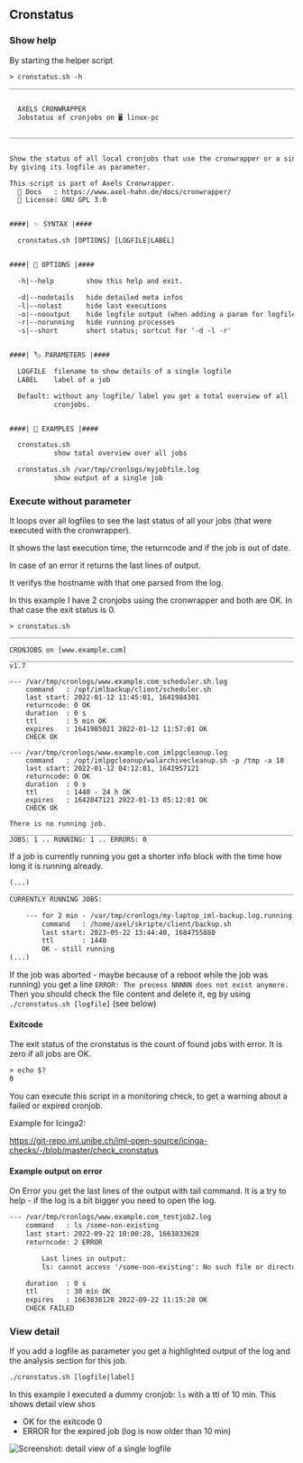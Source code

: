 ## Cronstatus

### Show help

By starting the helper script 

```txt
> cronstatus.sh -h
______________________________________________________________________________


  AXELS CRONWRAPPER
  Jobstatus of cronjobs on 🖥 linux-pc
                                                                         v 2.0
______________________________________________________________________________


Show the status of all local cronjobs that use the cronwrapper or a single job
by giving its logfile as parameter.

This script is part of Axels Cronwrapper.
  📗 Docs   : https://www.axel-hahn.de/docs/cronwrapper/
  📜 License: GNU GPL 3.0


####| ✨ SYNTAX |####

  cronstatus.sh [OPTIONS] [LOGFILE|LABEL]


####| 🔧 OPTIONS |####

  -h|--help        show this help and exit.

  -d|--nodetails   hide detailed meta infos
  -l|--nolast      hide last executions
  -o|--nooutput    hide logfile output (when adding a param for logfile|label)
  -r|--norunning   hide running processes
  -s|--short       short status; sortcut for '-d -l -r'


####| 🏷 PARAMETERS |####

  LOGFILE  filename to show details of a single logfile
  LABEL    label of a job

  Default: without any logfile/ label you get a total overview of all
           cronjobs.


####| 🧩 EXAMPLES |####

  cronstatus.sh
           show total overview over all jobs

  cronstatus.sh /var/tmp/cronlogs/myjobfile.log
           show output of a single job

```

### Execute without parameter

It loops over all logfiles to see the last status of all your jobs (that were executed with the cronwrapper).

It shows the last execution time, the returncode and if the job is out of date.

In case of an error it returns the last lines of output.

It verifys the hostname with that one parsed from the log.

In this example I have 2 cronjobs using the cronwrapper and both are OK. In that case the exit status is 0.

```text
> cronstatus.sh 
____________________________________________________________________________________

CRONJOBS on [www.example.com]
______________________________________________________________________________/ v1.7

--- /var/tmp/cronlogs/www.example.com_scheduler.sh.log
    command   : /opt/imlbackup/client/scheduler.sh
    last start: 2022-01-12 11:45:01, 1641984301
    returncode: 0 OK
    duration  : 0 s
    ttl       : 5 min OK
    expires   : 1641985021 2022-01-12 11:57:01 OK
    CHECK OK

--- /var/tmp/cronlogs/www.example.com_imlpgcleanup.log
    command   : /opt/imlpgcleanup/walarchivecleanup.sh -p /tmp -a 10
    last start: 2022-01-12 04:12:01, 1641957121
    returncode: 0 OK
    duration  : 0 s
    ttl       : 1440 - 24 h OK
    expires   : 1642047121 2022-01-13 05:12:01 OK
    CHECK OK

There is no running job.
____________________________________________________________________________________
JOBS: 1 .. RUNNING: 1 .. ERRORS: 0

```

If a job is currently running you get a shorter info block with the time how long it is running already.

```txt
(...)
____________________________________________________________________________________
CURRENTLY RUNNING JOBS:

    --- for 2 min - /var/tmp/cronlogs/my-laptop_iml-backup.log.running.NNNNN
        command   : /home/axel/skripte/client/backup.sh
        last start: 2023-05-22 13:44:40, 1684755880
        ttl       : 1440
        OK - still running
(...)
```

If the job was aborted - maybe because of a reboot while the job was running) you get a line `ERROR: The process NNNNN does not exist anymore.` 
Then you should check the file content and delete it, eg by using `./cronstatus.sh [logfile]` (see below)

#### Exitcode

The exit status of the cronstatus is the count of found jobs with error.
It is zero if all jobs are OK.

```txt
> echo $?
0
```

You can execute this script in a monitoring check, to get a warning about a failed or expired cronjob.

Example for Icinga2:

https://git-repo.iml.unibe.ch/iml-open-source/icinga-checks/-/blob/master/check_cronstatus


#### Example output on error

On Error you get the last lines of the output with tail command.
It is a try to help - if the log is a bit bigger you need to open the log.

```txt
--- /var/tmp/cronlogs/www.example.com_testjob2.log
    command   : ls /some-non-existing
    last start: 2022-09-22 10:00:28, 1663833628
    returncode: 2 ERROR

        Last lines in output:
        ls: cannot access '/some-non-existing': No such file or directory

    duration  : 0 s
    ttl       : 30 min OK
    expires   : 1663838128 2022-09-22 11:15:28 OK
    CHECK FAILED
```

### View detail

If you add a logfile as parameter you get a highlighted output of the log and the analysis section for this job.

```txt
./cronstatus.sh [logfile|label]
```

In this example I executed a dummy cronjob: `ls` with a ttl of 10 min. This shows detail view shos

* OK for the exitcode 0
* ERROR for the expired job (log is now older than 10 min)

![Screenshot: detail view of a single logfile](/images/cronstatus_detail.png)